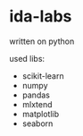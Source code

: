 # ida-labs

written on python

used libs:
- scikit-learn
- numpy
- pandas
- mlxtend
- matplotlib
- seaborn
